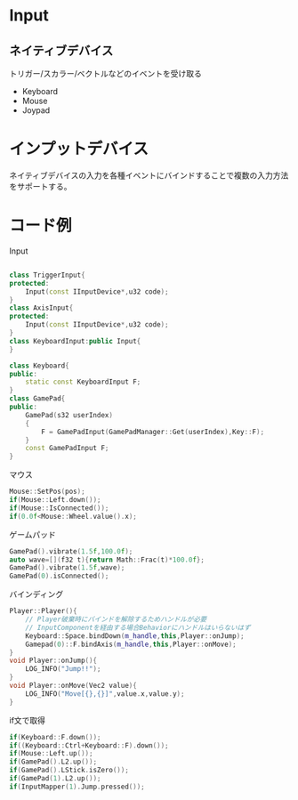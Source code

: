 ﻿Input
=========

## ネイティブデバイス
トリガー/スカラー/ベクトルなどのイベントを受け取る
* Keyboard
* Mouse
* Joypad

# インプットデバイス
ネイティブデバイスの入力を各種イベントにバインドすることで複数の入力方法をサポートする。

# コード例
Input
```c++

class TriggerInput{
protected:
    Input(const IInputDevice*,u32 code);
}
class AxisInput{
protected:
    Input(const IInputDevice*,u32 code);
}
class KeyboardInput:public Input{
}

class Keyboard{
public:
    static const KeyboardInput F;
}
class GamePad{
public:
    GamePad(s32 userIndex)
    {
        F = GamePadInput(GamePadManager::Get(userIndex),Key::F);
    }
    const GamePadInput F;
}
```
マウス
```c++
Mouse::SetPos(pos);
if(Mouse::Left.down());
if(Mouse::IsConnected());
if(0.0f<Mouse::Wheel.value().x);
```
ゲームパッド
```c++
GamePad().vibrate(1.5f,100.0f);
auto wave=[](f32 t){return Math::Frac(t)*100.0f};
GamePad().vibrate(1.5f,wave);
GamePad(0).isConnected();

```
バインディング
```c++
Player::Player(){
    // Player破棄時にバインドを解除するためハンドルが必要
    // InputComponentを経由する場合Behaviorにハンドルはいらないはず
    Keyboard::Space.bindDown(m_handle,this,Player::onJump);
    Gamepad(0)::F.bindAxis(m_handle,this,Player::onMove);
}
void Player::onJump(){
    LOG_INFO("Jump!!");
}
void Player::onMove(Vec2 value){
    LOG_INFO("Move[{},{}]",value.x,value.y);
}

```
if文で取得
```c++
if(Keyboard::F.down());
if((Keyboard::Ctrl+Keyboard::F).down());
if(Mouse::Left.up());
if(GamePad().L2.up());
if(GamePad().LStick.isZero());
if(GamePad(1).L2.up());
if(InputMapper(1).Jump.pressed());
```